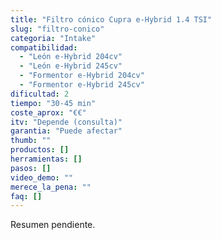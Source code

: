 ```yaml
---
title: "Filtro cónico Cupra e-Hybrid 1.4 TSI"
slug: "filtro-conico"
categoria: "Intake"
compatibilidad:
  - "León e-Hybrid 204cv"
  - "León e-Hybrid 245cv"
  - "Formentor e-Hybrid 204cv"
  - "Formentor e-Hybrid 245cv"
dificultad: 2
tiempo: "30-45 min"
coste_aprox: "€€"
itv: "Depende (consulta)"
garantia: "Puede afectar"
thumb: ""
productos: []
herramientas: []
pasos: []
video_demo: ""
merece_la_pena: ""
faq: []
---
```

Resumen pendiente.
